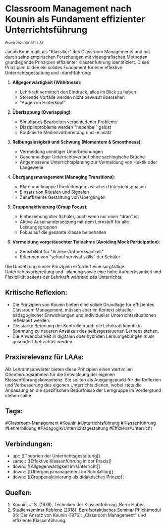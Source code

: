 # Classroom Management nach Kounin als Fundament effizienter Unterrichtsführung

<span style="font-size:10;"> Erstellt 2024-09-26 14:23 </span>

Jacob Kounin gilt als "Klassiker" des Classroom Managements und hat durch seine empirischen Forschungen mit videografischen Methoden grundlegende Prinzipien effizienter Klassenführung identifiziert. Diese Prinzipien bilden ein solides Fundament für eine effektive Unterrichtsgestaltung und -durchführung:

1. **Allgegenwärtigkeit (Withitness)**: 
   - Lehrkraft vermittelt den Eindruck, alles im Blick zu haben
   - Störende Vorfälle werden nicht bewusst übersehen
   - "Augen im Hinterkopf"

2. **Überlappung (Overlapping)**:
   - Simultanes Bearbeiten verschiedener Probleme
   - Disziplinprobleme werden "nebenbei" gelöst
   - Routinierte Medienvorbereitung und -einsatz

3. **Reibungslosigkeit und Schwung (Momentum & Smoothness)**:
   - Vermeidung unnötiger Unterbrechungen
   - Geschmeidiger Unterrichtsverlauf ohne sachlogische Brüche
   - Angemessene Unterrichtsplanung zur Vermeidung von Hektik oder Langeweile

4. **Übergangsmanagement (Managing Transitions)**:
   - Klare und knappe Überleitungen zwischen Unterrichtsphasen
   - Einsatz von Ritualen und Signalen
   - Zeiteffiziente Gestaltung von Übergängen

5. **Gruppenaktivierung (Group Focus)**:
   - Einbeziehung aller Schüler, auch wenn nur einer "dran" ist
   - Aktive Auseinandersetzung mit dem Lernstoff für alle Leistungsgruppen
   - Fokus auf die gesamte Klasse beibehalten

6. **Vermeidung vorgetäuschter Teilnahme (Avoiding Mock Participation)**:
   - Sensibilität für "Schein-Aufmerksamkeit"
   - Erkennen von "school survival skills" der Schüler

Die Umsetzung dieser Prinzipien erfordert eine sorgfältige Unterrichtsvorbereitung und -planung sowie eine hohe Aufmerksamkeit und Flexibilität seitens der Lehrkraft während des Unterrichts.

## Kritische Reflexion:
- Die Prinzipien von Kounin bieten eine solide Grundlage für effizientes Classroom Management, müssen aber im Kontext aktueller pädagogischer Entwicklungen und individueller Unterrichtssituationen reflektiert werden.
- Die starke Betonung der Kontrolle durch die Lehrkraft könnte in Spannung zu neueren Ansätzen des selbstgesteuerten Lernens stehen.
- Die Anwendbarkeit in digitalen oder hybriden Lernumgebungen muss gesondert betrachtet werden.

## Praxisrelevanz für LAAs:
Als Lehramtsanwärter bieten diese Prinzipien einen wertvollen Orientierungsrahmen für die Entwicklung der eigenen Klassenführungskompetenz. Sie sollten als Ausgangspunkt für die Reflexion und Verbesserung des eigenen Unterrichts dienen, wobei stets die Anpassung an die spezifischen Bedürfnisse der Lerngruppe im Vordergrund stehen sollte.

## Tags:
#Classroom-Management #Kounin #Unterrichtsführung #Klassenführung #Lehrerbildung #Pädagogik/Unterrichtsgestaltung #Effizienz/Unterricht

## Verbindungen:
- up:: [[Theorien der Unterrichtsgestaltung]]
- same:: [[Effektive Klassenführung in der Praxis]]
- down:: [[Allgegenwärtigkeit im Unterricht]]
- down:: [[Übergangsmanagement im Schulalltag]]
- down:: [[Gruppenaktivierung als didaktisches Prinzip]]

## Quellen:
1. Kounin, J. S. (1976). Techniken der Klassenführung. Bern: Huber.
2. Studienseminar Koblenz (2018). Berufspraktisches Seminar Pflichtmodul 05: Der Ansatz von Kounin (1976): „Classroom Management" und effiziente Klassenführung.